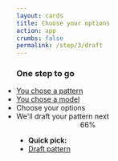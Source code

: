 ```yaml
---
layout: cards
title: Choose your options
action: app
crumbs: false
permalink: /step/3/draft
---
```

<div class="container">
    <div class="row">
        <div class="col-sm-10 offset-sm-1 col-md-8 offset-md-2 text-center">
            <h3>One step to go</h3>
            <ul style="margin: auto; display:inline-block; text-align: left; padding-left: 0;" class="todo mt-2 mb-3">
                <li class="done"><a href="/draft" id="step1-link">You chose a pattern</a></li>
                <li class="done"><a href="#step2-link" id="step2-link">You chose a model</a></li>
                <li class="ongoing">Choose your options</li>
                <li>We'll draft your pattern next</li>
            </ul>
            <div class="progress mb-5" style="max-width: 250px; margin:auto;">
                <div class="progress-bar" style="width: 66%;" role="progressbar" aria-valuenow="25" aria-valuemin="0" aria-valuemax="100">66%</div>
            </div>
        </div>
    </div>
    <div class="row">
        <div class="col-12" id="picklist">
        <ul class="mb-3 filter"><li><b>Quick pick:</b></li><li><a href="#submit-link" class="px-1" id="submit-link">Draft pattern</a></li></ul>
        </div>
    </div>
</div>
